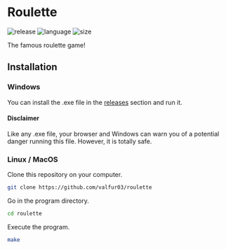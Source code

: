 # Roulette
![release](https://img.shields.io/github/v/release/valfur03/roulette?style=flat)
![language](https://img.shields.io/badge/language-C%2B%2B-0052cf)
![size](https://img.shields.io/github/languages/code-size/valfur03/roulette)

The famous roulette game!

## Installation
### Windows
You can install the .exe file in the [releases](https://github.com/valfur03/roulette/releases) section and run it.
#### Disclaimer
Like any .exe file, your browser and Windows can warn you of a potential danger running this file. However, it is totally safe.
### Linux / MacOS
Clone this repository on your computer.
```bash
git clone https://github.com/valfur03/roulette
```
Go in the program directory.
```bash
cd roulette
```
Execute the program.
```bash
make
```
